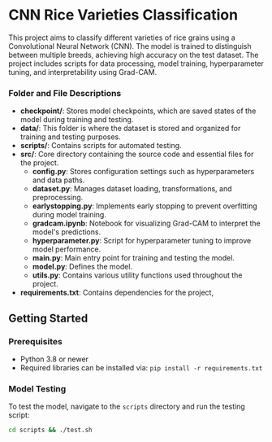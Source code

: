# CNN Rice Varieties Classification

This project aims to classify different varieties of rice grains using a Convolutional Neural Network (CNN). The model is trained to distinguish between multiple breeds, achieving high accuracy on the test dataset. The project includes scripts for data processing, model training, hyperparameter tuning, and interpretability using Grad-CAM.

### Folder and File Descriptions

- **checkpoint/**: Stores model checkpoints, which are saved states of the model during training and testing.
- **data/**: This folder is where the dataset is stored and organized for training and testing purposes.
- **scripts/**: Contains scripts for automated testing.
- **src/**: Core directory containing the source code and essential files for the project.
  - **config.py**: Stores configuration settings such as hyperparameters and data paths.
  - **dataset.py**: Manages dataset loading, transformations, and preprocessing.
  - **earlystopping.py**: Implements early stopping to prevent overfitting during model training.
  - **gradcam.ipynb**: Notebook for visualizing Grad-CAM to interpret the model's predictions.
  - **hyperparameter.py**: Script for hyperparameter tuning to improve model performance.
  - **main.py**: Main entry point for training and testing the model.
  - **model.py**: Defines the model.
  - **utils.py**: Contains various utility functions used throughout the project.
- **requirements.txt**: Contains dependencies for the project,

## Getting Started

### Prerequisites

- Python 3.8 or newer
- Required libraries can be installed via:
  ```pip install -r requirements.txt```

### Model Testing
To test the model, navigate to the `scripts` directory and run the testing script:

```bash
cd scripts && ./test.sh
```


